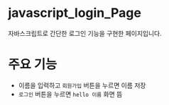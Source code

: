 # javascript_login_Page

자바스크립트로 간단한 로그인 기능을 구현한 페이지입니다.

# 주요 기능

- 이름을 입력하고 `회원가입` 버튼을 누르면 이름 저장
- `로그인` 버튼을 누르면 `hello 이름` 화면 뜸
